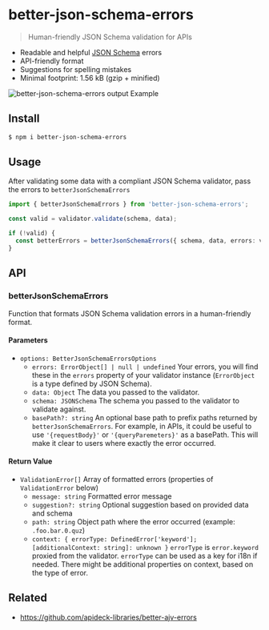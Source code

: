 # better-json-schema-errors

> Human-friendly JSON Schema validation for APIs

- Readable and helpful [JSON Schema](https://github.com/) errors
- API-friendly format
- Suggestions for spelling mistakes
- Minimal footprint: 1.56 kB (gzip + minified)

![better-json-schema-errors output Example](https://user-images.githubusercontent.com/8850410/118274790-e0529e80-b4c5-11eb-8188-9097c8064c61.png)

## Install

```bash
$ npm i better-json-schema-errors
```

## Usage

After validating some data with a compliant JSON Schema validator, pass the errors to `betterJsonSchemaErrors`

```ts
import { betterJsonSchemaErrors } from 'better-json-schema-errors';

const valid = validator.validate(schema, data);

if (!valid) {
  const betterErrors = betterJsonSchemaErrors({ schema, data, errors: validator.errors });
}
```

## API

### betterJsonSchemaErrors

Function that formats JSON Schema validation errors in a human-friendly format.

#### Parameters

- `options: BetterJsonSchemaErrorsOptions`
  - `errors: ErrorObject[] | null | undefined` Your errors, you will find these in the `errors` property of your validator instance (`ErrorObject` is a type defined by JSON Schema).
  - `data: Object` The data you passed to the validator.
  - `schema: JSONSchema` The schema you passed to the validator to validate against.
  - `basePath?: string` An optional base path to prefix paths returned by `betterJsonSchemaErrors`. For example, in APIs, it could be useful to use `'{requestBody}'` or `'{queryParemeters}'` as a basePath. This will make it clear to users where exactly the error occurred.

#### Return Value

- `ValidationError[]` Array of formatted errors (properties of `ValidationError` below)
  - `message: string` Formatted error message
  - `suggestion?: string` Optional suggestion based on provided data and schema
  - `path: string` Object path where the error occurred (example: `.foo.bar.0.quz`)
  - `context: { errorType: DefinedError['keyword']; [additionalContext: string]: unknown }` `errorType` is `error.keyword` proxied from the validator. `errorType` can be used as a key for i18n if needed. There might be additional properties on context, based on the type of error.

## Related

* https://github.com/apideck-libraries/better-ajv-errors

